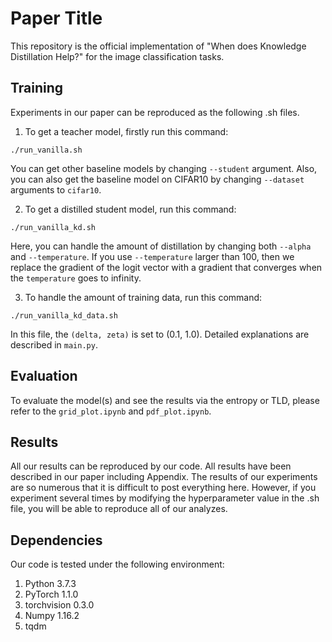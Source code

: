 # Paper Title

This repository is the official implementation of "When does Knowledge Distillation Help?" for the image classification tasks.


## Training
Experiments in our paper can be reproduced as the following .sh files.

1. To get a teacher model, firstly run this command:

```train
./run_vanilla.sh
```

You can get other baseline models by changing `--student` argument. Also, you can also get the baseline model on CIFAR10 by changing `--dataset` arguments to `cifar10`.


2. To get a distilled student model, run this command:
```
./run_vanilla_kd.sh
```
Here, you can handle the amount of distillation by changing both `--alpha` and `--temperature`. If you use `--temperature` larger than 100, then we replace the gradient of the logit vector with a gradient that converges when the `temperature` goes to infinity.

3. To handle the amount of training data, run this command:
```
./run_vanilla_kd_data.sh
```
In this file, the `(delta, zeta)` is set to (0.1, 1.0). Detailed explanations are described in `main.py`.

## Evaluation

To evaluate the model(s) and see the results via the entropy or TLD, please refer to the `grid_plot.ipynb` and `pdf_plot.ipynb`.


## Results
All our results can be reproduced by our code. All results have been described in our paper including Appendix. The results of our experiments are so numerous that it is difficult to post everything here. However, if you experiment several times by modifying the hyperparameter value in the .sh file, you will be able to reproduce all of our analyzes.


## Dependencies
Our code is tested under the following environment:
1. Python 3.7.3
2. PyTorch 1.1.0
3. torchvision 0.3.0
4. Numpy 1.16.2
5. tqdm